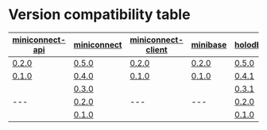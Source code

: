 # Version compatibility table

<table>
  <thead>
    <tr>
      <th>
        <a href="https://github.com/miniconnect/miniconnect-api">miniconnect-api</a>
      </th>
      <th>
        <a href="https://github.com/miniconnect/miniconnect">miniconnect</a>
      </th>
      <th>
        <a href="https://github.com/miniconnect/miniconnect-client">miniconnect-client</a>
      </th>
      <th>
        <a href="https://github.com/miniconnect/minibase">minibase</a>
      </th>
      <th>
        <a href="https://github.com/miniconnect/holodb">holodb</a>
      </th>
    </tr>
  </thead>
  <tbody>
    <tr>
      <td><a href="https://github.com/miniconnect/miniconnect-api/blob/master/CHANGELOG.md#version-020">0.2.0</a></td>
      <td><a href="https://github.com/miniconnect/miniconnect/blob/master/CHANGELOG.md#version-050">0.5.0</a></td>
      <td><a href="https://github.com/miniconnect/miniconnect-client/blob/master/CHANGELOG.md#version-020">0.2.0</a></td>
      <td><a href="https://github.com/miniconnect/minibase/blob/master/CHANGELOG.md#version-020">0.2.0</a></td>
      <td><a href="https://github.com/miniconnect/holodb/blob/master/CHANGELOG.md#version-050">0.5.0</a></td>
    </tr>
    <tr>
      <td><a href="https://github.com/miniconnect/miniconnect-api/blob/master/CHANGELOG.md#version-010">0.1.0</a></td>
      <td><a href="https://github.com/miniconnect/miniconnect/blob/master/CHANGELOG.md#version-040">0.4.0</a></td>
      <td><a href="https://github.com/miniconnect/miniconnect-client/blob/master/CHANGELOG.md#version-010">0.1.0</a></td>
      <td><a href="https://github.com/miniconnect/minibase/blob/master/CHANGELOG.md#version-010">0.1.0</a></td>
      <td><a href="https://github.com/miniconnect/holodb/blob/master/CHANGELOG.md#version-041">0.4.1</a></td>
    </tr>
    <tr>
      <td rowspan="3">---</td>
      <td><a href="https://github.com/miniconnect/miniconnect/blob/master/CHANGELOG.md#version-030">0.3.0</a></td>
      <td rowspan="3">---</td>
      <td rowspan="3">---</td>
      <td><a href="https://github.com/miniconnect/holodb/blob/master/CHANGELOG.md#version-031">0.3.1</a></td>
    </tr>
    <tr>
      <td><a href="https://github.com/miniconnect/miniconnect/blob/master/CHANGELOG.md#version-020">0.2.0</a></td>
      <td><a href="https://github.com/miniconnect/holodb/blob/master/CHANGELOG.md#version-020">0.2.0</a></td>
    </tr>
    <tr>
      <td><a href="https://github.com/miniconnect/miniconnect/blob/master/CHANGELOG.md#version-010">0.1.0</a></td>
      <td><a href="https://github.com/miniconnect/holodb/blob/master/CHANGELOG.md#version-010">0.1.0</a></td>
    </tr>
  </tbody>
</table>
